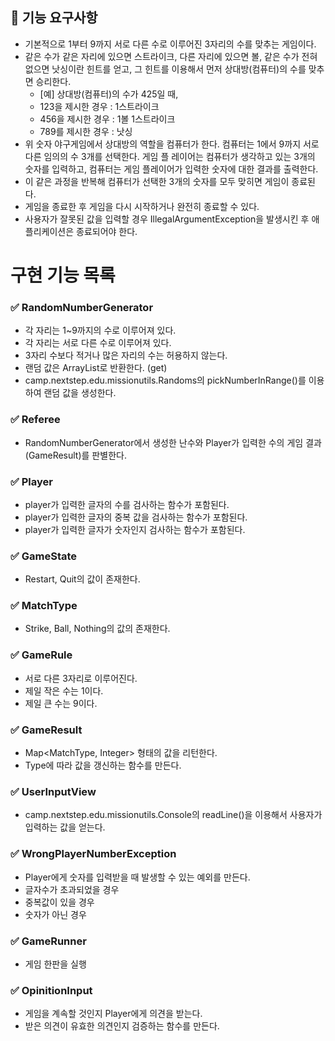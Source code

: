 ## 🚀 기능 요구사항
- 기본적으로 1부터 9까지 서로 다른 수로 이루어진 3자리의 수를 맞추는 게임이다.
- 같은 수가 같은 자리에 있으면 스트라이크, 다른 자리에 있으면 볼, 같은 수가 전혀 없으면 낫싱이란 힌트를 얻고, 그 힌트를
이용해서 먼저 상대방(컴퓨터)의 수를 맞추면 승리한다.
  - [예] 상대방(컴퓨터)의 수가 425일 때,
  - 123을 제시한 경우 : 1스트라이크 
  - 456을 제시한 경우 : 1볼 1스트라이크 
  - 789를 제시한 경우 : 낫싱 
- 위 숫자 야구게임에서 상대방의 역할을 컴퓨터가 한다. 컴퓨터는 1에서 9까지 서로 다른 임의의 수 3개를 선택한다. 게임 플 레이어는 컴퓨터가 생각하고 있는 3개의 숫자를 입력하고, 컴퓨터는 게임 플레이어가 입력한 숫자에 대한 결과를 출력한다.
- 이 같은 과정을 반복해 컴퓨터가 선택한 3개의 숫자를 모두 맞히면 게임이 종료된다.
- 게임을 종료한 후 게임을 다시 시작하거나 완전히 종료할 수 있다.
- 사용자가 잘못된 값을 입력할 경우 IllegalArgumentException을 발생시킨 후 애플리케이션은 종료되어야 한다.

# 구현 기능 목록
### ✅ RandomNumberGenerator
- 각 자리는 1~9까지의 수로 이루어져 있다. 
- 각 자리는 서로 다른 수로 이루어져 있다.
- 3자리 수보다 적거나 많은 자리의 수는 허용하지 않는다.
- 랜덤 값은 ArrayList<Integer>로 반환한다. (get)
- camp.nextstep.edu.missionutils.Randoms의 pickNumberInRange()를 이용하여 랜덤 값을 생성한다.

###  ✅ Referee
- RandomNumberGenerator에서 생성한 난수와 Player가 입력한 수의 게임 결과(GameResult)를 판별한다.

### ✅ Player
- player가 입력한 글자의 수를 검사하는 함수가 포함된다.
- player가 입력한 글자의 중복 값을 검사하는 함수가 포함된다.
- player가 입력한 글자가 숫자인지 검사하는 함수가 포함된다.

### ✅ GameState
- Restart, Quit의 값이 존재한다.

### ✅ MatchType
- Strike, Ball, Nothing의 값의 존재한다.

### ✅ GameRule
- 서로 다른 3자리로 이루어진다.
- 제일 작은 수는 1이다.
- 제일 큰 수는 9이다.

### ✅ GameResult
- Map<MatchType, Integer> 형태의 값을 리턴한다.
- Type에 따라 값을 갱신하는 함수를 만든다.

### ✅ UserInputView
- camp.nextstep.edu.missionutils.Console의 readLine()을 이용해서 사용자가 입력하는 값을 얻는다.

### ✅ WrongPlayerNumberException
- Player에게 숫자를 입력받을 때 발생할 수 있는 예외를 만든다.
- 글자수가 초과되었을 경우
- 중복값이 있을 경우
- 숫자가 아닌 경우

### ✅ GameRunner
- 게임 한판을 실행

### ✅ OpinitionInput
- 게임을 계속할 것인지 Player에게 의견을 받는다.
- 받은 의견이 유효한 의견인지 검증하는 함수를 만든다.

